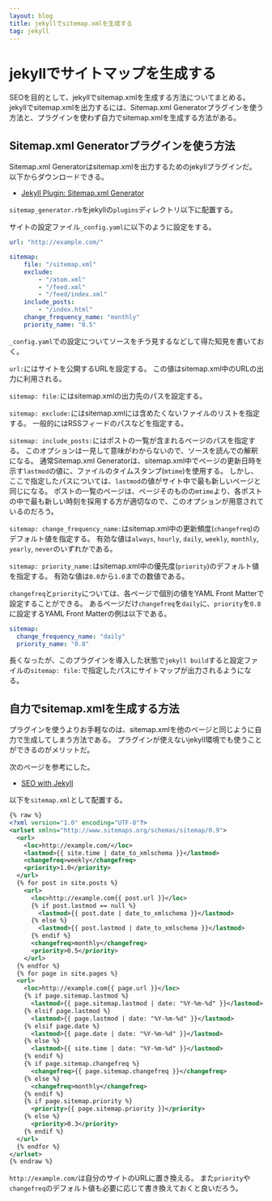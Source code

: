 ```yaml
---
layout: blog
title: jekyllでsitemap.xmlを生成する
tag: jekyll
---
```


# jekyllでサイトマップを生成する

SEOを目的として、jekyllでsitemap.xmlを生成する方法についてまとめる。
jekyllでsitemap.xmlを出力するには、Sitemap.xml Generatorプラグインを使う方法と、プラグインを使わず自力でsitemap.xmlを生成する方法がある。

## Sitemap.xml Generatorプラグインを使う方法

Sitemap.xml Generatorはsitemap.xmlを出力するためのjekyllプラグインだ。
以下からダウンロードできる。

- [Jekyll Plugin: Sitemap.xml Generator](https://github.com/kinnetica/jekyll-plugins)

`sitemap_generator.rb`をjekyllの`plugins`ディレクトリ以下に配置する。

サイトの設定ファイル`_config.yaml`に以下のように設定をする。

~~~~yaml
url: "http://example.com/"

sitemap:
    file: "/sitemap.xml"
    exclude:
        - "/atom.xml"
        - "/feed.xml"
        - "/feed/index.xml"
    include_posts:
        - "/index.html"
    change_frequency_name: "monthly"
    priority_name: "0.5"
~~~~

`_config.yaml`での設定についてソースをチラ見するなどして得た知見を書いておく。

`url:`にはサイトを公開するURLを設定する。
この値はsitemap.xml中のURLの出力に利用される。

`sitemap: file:`にはsitemap.xmlの出力先のパスを設定する。

`sitemap: exclude:`にはsitemap.xmlには含めたくないファイルのリストを指定する。
一般的にはRSSフィードのパスなどを指定する。

`sitemap: include_posts:`にはポストの一覧が含まれるページのパスを指定する。
このオプションは一見して意味がわからないので、ソースを読んでの解釈になる。
通常Sitemap.xml Generatorは、sitemap.xml中でページの更新日時を示す`lastmod`の値に、ファイルのタイムスタンプ(`mtime`)を使用する。
しかし、ここで指定したパスについては、`lastmod`の値がサイト中で最も新しいページと同じになる。
ポストの一覧のページは、ページそのものの`mtime`より、各ポストの中で最も新しい時刻を採用する方が適切なので、このオプションが用意されているのだろう。

`sitemap: change_frequency_name:`はsitemap.xml中の更新頻度(`changefreq`)のデフォルト値を指定する。
有効な値は`always`, `hourly`, `daily`, `weekly`, `monthly`, `yearly`, `never`のいずれかである。

`sitemap: priority_name:`はsitemap.xml中の優先度(`priority`)のデフォルト値を指定する。
有効な値は`0.0`から`1.0`までの数値である。

`changefreq`と`priority`については、各ページで個別の値をYAML Front Matterで設定することができる。
あるページだけ`changefreq`を`daily`に、`priority`を`0.8`に設定するYAML Front Matterの例は以下である。

~~~~yaml
sitemap:
  change_frequency_name: "daily"
  priority_name: "0.8"
~~~~

長くなったが、このプラグインを導入した状態で`jekyll build`すると設定ファイルの`sitemap: file:`で指定したパスにサイトマップが出力されるようになる。

## 自力でsitemap.xmlを生成する方法

プラグインを使うよりお手軽なのは、sitemap.xmlを他のページと同じように自力で生成してしまう方法である。
プラグインが使えないjekyll環境でも使うことができるのがメリットだ。

次のページを参考にした。

- [SEO with Jekyll](http://jethrokuan.github.io/2013/12/20/SEO-with-Jekyll.html)

以下を`sitemap.xml`として配置する。

~~~~xml
{% raw %}
<?xml version="1.0" encoding="UTF-8"?>
<urlset xmlns="http://www.sitemaps.org/schemas/sitemap/0.9">
  <url>
    <loc>http://example.com/</loc>
    <lastmod>{{ site.time | date_to_xmlschema }}</lastmod>
    <changefreq>weekly</changefreq>
    <priority>1.0</priority>
  </url>
  {% for post in site.posts %}
    <url>
      <loc>http://example.com{{ post.url }}</loc>
      {% if post.lastmod == null %}
        <lastmod>{{ post.date | date_to_xmlschema }}</lastmod>
      {% else %}
        <lastmod>{{ post.lastmod | date_to_xmlschema }}</lastmod>
      {% endif %}
      <changefreq>monthly</changefreq>
      <priority>0.5</priority>
    </url>
  {% endfor %}
  {% for page in site.pages %}
  <url>
    <loc>http://example.com{{ page.url }}</loc>
    {% if page.sitemap.lastmod %}
      <lastmod>{{ page.sitemap.lastmod | date: "%Y-%m-%d" }}</lastmod>
    {% elsif page.lastmod %}
      <lastmod>{{ page.lastmod | date: "%Y-%m-%d" }}</lastmod>
    {% elsif page.date %}
      <lastmod>{{ page.date | date: "%Y-%m-%d" }}</lastmod>
    {% else %}
      <lastmod>{{ site.time | date: "%Y-%m-%d" }}</lastmod>
    {% endif %}
    {% if page.sitemap.changefreq %}
      <changefreq>{{ page.sitemap.changefreq }}</changefreq>
    {% else %}
      <changefreq>monthly</changefreq>
    {% endif %}
    {% if page.sitemap.priority %}
      <priority>{{ page.sitemap.priority }}</priority>
    {% else %}
      <priority>0.3</priority>
    {% endif %}
  </url>
  {% endfor %}
</urlset>
{% endraw %}
~~~~

`http://example.com/`は自分のサイトのURLに置き換える。
また`priority`や`changefreq`のデフォルト値も必要に応じて書き換えておくと良いだろう。
